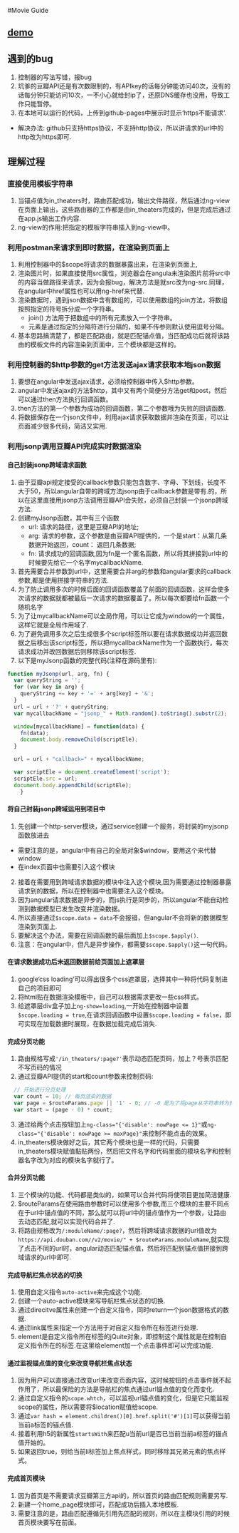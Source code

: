 #Movie Guide


## [**demo**](https://yan7.github.io/MovieGuide/app/index.html)

## 遇到的bug

1. 控制器的写法写错，报bug
2. 坑爹的豆瓣API还是有次数限制的，有APIkey的话每分钟能访问40次，没有的话每分钟只能访问10次，一不小心就给封ip了，还原DNS缓存也没用，导致工作只能暂停。
3. 在本地可以运行的代码，上传到github-pages中展示时显示‘https不能请求’.
  + 解决办法: github只支持https协议，不支持http协议，所以讲请求的url中的http改为https即可.

## 理解过程

### 直接使用模板字符串
1. 当锚点值为in\_theaters时，路由匹配成功，输出文件路径，然后通过ng-view在页面上输出，这些路由器的工作都是由in\_theaters完成的，但是完成后通过在app.js输出工作内容.
2. ng-view的作用:把指定的模板字符串插入到ng-view中。

### 利用postman来请求到即时数据，在渲染到页面上
1. 利用控制器中的$scope将请求的数据暴露出来，在渲染到页面上,
2. 渲染图片时，如果直接使用src属性，浏览器会在angula未渲染图片前将src中的内容当做路径来请求，因为会报bug，解决方法是就src改为ng-src.同理，在angular中href属性也可以用ng-href来代替.
3. 渲染数据时，遇到json数据中含有数组的，可以使用数组的join方法，将数组按照指定的符号拆分成一个字符串。
	- join() 方法用于把数组中的所有元素放入一个字符串。
	- 元素是通过指定的分隔符进行分隔的，如果不传参则默认使用逗号分隔。
4. 基本思路搞清楚了，都是匹配路由，就是匹配锚点值，当匹配成功后就将该路由的模板文件的内容渲染到页面中，三个模块都是这样的。

### 利用控制器的$http参数的get方法发送ajax请求获取本地json数据
1. 要想在angular中发送ajax请求，必须给控制器中传入$http参数。
2. angular中发送ajax的方法$http，其中又有两个简便分方法get和post，然后可以通过then方法执行回调函数。
3. then方法的第一个参数为成功的回调函数，第二个参数哦为失败的回调函数.
4. 将数据保存在一个json文件中，利用ajax请求获取数据并渲染在页面，可以让页面减少很多代码，简洁又实用.

### 利用jsonp调用豆瓣API完成实时数据渲染

#### 自己封装jsonp跨域请求函数
1. 由于豆瓣api规定接受的callback参数只能包含数字、字母、下划线，长度不大于50，所以angular自带的跨域方法jsonp由于callback参数是带有.的，所以在这里直接用jsonp方法调用豆瓣API会失败，必须自己封装一个jsonp跨域方法.
2. 创建myJsonp函数，其中有三个函数
	+ url: 请求的路径，这里是豆瓣API的地址;
	+ arg: 请求的参数，这个参数是由豆瓣API提供的，一个是start：从第几条数据开始返回，count： 返回几条数据;
	+ fn: 请求成功的回调函数,因为fn是一个匿名函数，所以将其拼接到url中的时候要先给它一个名字mycallbackName.
3. 首先需要合并参数到url中，这里需要合并arg的参数和angular要求的callback参数,都是使用拼接字符串的方法.
4. 为了防止调用多次的时候后面的回调函数覆盖了前面的回调函数，这样会使多次请求的数据就都被最后一次请求的数据覆盖了。所以每次都要给fn函数一个随机名字
5. 为了让mycallbackName可以全局作用，可以让它成为window的一个属性，这样它就是全局作用域了.
6. 为了避免调用多次之后生成很多个script标签所以要在请求数据成功并返回数据之后移出该script标签，所以把mycallbackName作为一个函数执行，每次请求成功并改回数据后则移除该script标签.
7. 以下是myJsonp函数的完整代码(注释在源码里有):
```javascript
function myJsonp(url, arg, fn) {
  var queryString = '';
  for (var key in arg) {
  	queryString += key + '=' + arg[key] + '&';
  }
  url = url + '?' + queryString;
  var mycallbackName = "jsonp_" + Math.random().toString().substr(2);

  window[mycallbackName] = function(data) {
    fn(data);
    document.body.removeChild(scriptEle);
  }

  url = url + "callback=" + mycallbackName;

  var scriptEle = document.createElement('script');
  scriptEle.src = url;
  document.body.appendChild(scriptEle);
    }
```

#### 将自己封装jsonp跨域运用到项目中
1. 先创建一个http-server模块，通过service创建一个服务，将封装的myjsonp函数放进去
  + 需要注意的是，angular中有自己的全局对象$window，要用这个来代替window
  + 在index页面中也需要引入这个模块
2. 接着在需要用到跨域请求数据的模块中注入这个模块,因为需要通过控制器暴露请求到的数据，所以在控制器中也需要注入这个模块。
3. 因为angular请求数据是异步的，而js执行是同步的，所以angular不能自动检测到数据模型已发生改变并渲染数据。
4. 所以直接通过`$scope.data = data`不会报错，但angular不会将新的数据模型渲染到页面上.
5. 要解决这个办法，需要在回调函数的最后面加上`$scope.$apply()`.
6. 注意：在angular中，但凡是异步操作，都需要`$scope.$apply()`这一句代码。

#### 在请求数据成功后未返回数据前给页面加上遮罩层
1. google‘css loading’可以得出很多个css遮罩层，选择其中一种将代码复制进自己的项目即可
2. 将html贴在数据渲染模板中，自己可以根据需求更改一些css样式。
3. 给遮罩层div盒子加上`ng-show=loading`,一开始在控制器中设置`$scope.loading = true`,在请求回调函数中设置`$scope.loading = false`，即可实现在加载数据时展现，在数据加载完成后消失.


#### 完成分页功能
1. 路由规格写成`'/in_theaters/:page?'`表示动态匹配页码，加上？号表示匹配不写页码的情况
2. 通过豆瓣API提供的start和count参数来控制页码:
```javascript
  // 开始进行分页处理
  var count = 10; // 每页渲染的数据
  var page = $routeParams.page || '1' - 0; // -0 是为了将page从字符串转为整型
  var start = (page - 0) * count;
```
3. 通过给两个点击按钮加上`ng-class="{'disable': nowPage <= 1}"`或`ng-class="{'disable': nowPage >= maxPage}"`来控制不能点击的效果。
4. in\_theaters模块做好之后，其它两个模块也是一样的代码，只需要in\_theaters模块赋值黏贴两份，然后把文件名字和代码里面的模块名字和控制器名字改为对应的模块名字就行了。

#### 合并分页功能
1. 三个模块的功能、代码都是类似的，如果可以合并代码将使项目更加简洁健康.
2. $routeParams在使用路由参数时可以使用多个参数,而三个模块的主要不同点在于url中锚点值的不同，那么就可以将url中的锚点值作为一个参数，让路由去动态匹配,就可以实现代码合并了.
3. 将路由规格改为`/:moduleName/:page?`，然后将跨域请求数据的url值改为`https://api.douban.com//v2/movie/" + $routeParams.moduleName`,就实现了点击不同的url时，angular动态匹配锚点值，然后将匹配到锚点值拼接到跨域请求的url中即可.

#### 完成导航栏焦点状态的切换
1. 使用自定义指令`auto-active`来完成这个功能.
2. 创建一个auto-active模块来写导航栏焦点状态的切换.
3. 通过direcitve属性来创建一个自定义指令，同时return一个json数据格式的数据.
4. 通过link属性来指定一个方法用于对自定义指令所在标签进行处理.
5. element是自定义指令所在标签的jQuite对象，即控制这个属性就是在控制自定义指令所在的标签.在这里给element加一个点击事件即可以完成功能.

#### 通过监视锚点值的变化来改变导航栏焦点状态
1. 因为用户可以直接通过改变url来改变页面内容，这时候按钮的点击事件就不起作用了，所以最保险的方法是导航栏的焦点通过url锚点值的变化而变化.
2. 通过自定义指令的`scope.whtch`，可以监视url锚点值的变化，但是它只能监视scope的属性，所以需要将$location赋值给scope.
3. 通过`var hash = element.children()[0].href.split('#')[1]`可以获得当前当前a标签的锚点值.
4. 接着利用h5的新属性`startsWith`来匹配u当前url是否已当前当前a标签的锚点值开始的。
5. 如果返回true，则给当前li标签加上焦点样式，同时移除其兄弟元素的焦点样式。

#### 完成首页模块
1. 因为首页是不需要请求豆瓣第三方api的，所以首页的路由匹配规则需要另写.
2. 新建一个home_page模块即可，匹配成功后插入本地模板.
3. 需要注意的是，路由匹配遵循先引用先匹配的规则，所以在主模块引用的时候首页模块要写在前面。

